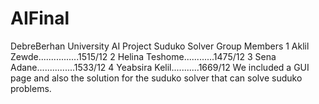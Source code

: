 # AIFinal
DebreBerhan University AI Project
Suduko Solver
Group Members 
        1 Aklil Zewde................1515/12
        2 Helina Teshome............1475/12
        3 Sena Adane...............1533/12
        4 Yeabsira Kelil...........1669/12
 We included a GUI page and also the solution for the suduko solver that can solve suduko problems.
            
